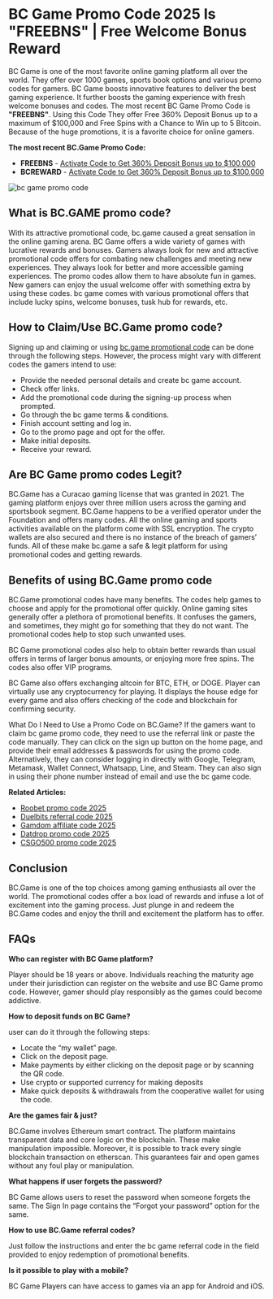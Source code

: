 # BC Game Promo Code 2025 Is "FREEBNS" | Free Welcome Bonus Reward

BC Game is one of the most favorite online gaming platform all over the world. They offer over 1000 games, sports book options and various promo codes for gamers. BC Game boosts innovative features to deliver the best gaming experience. It further boosts the gaming experience with fresh welcome bonuses and codes. The most recent BC Game Promo Code is **"FREEBNS"**. Using this Code They offer Free 360% Deposit Bonus up to a maximum of $100,000 and Free Spins with a Chance to Win up to 5 Bitcoin. Because of the huge promotions, it is a favorite choice for online gamers.

**The most recent BC.Game Promo Code:**
* **FREEBNS** - [Activate Code to Get 360% Deposit Bonus up to $100,000](https://bc.game/i-freebns-n/)
* **BCREWARD** - [Activate Code to Get 360% Deposit Bonus up to $100,000](https://bc.game/i-bcreward-n/)

![bc game promo code](https://github.com/user-attachments/assets/eb5a66ac-51b8-4843-85f8-5bbc42a6cd90)


## What is BC.GAME promo code?

With its attractive promotional code, bc.game caused a great sensation in the online gaming arena. BC Game offers a wide variety of games with lucrative rewards and bonuses. Gamers always look for new and attractive promotional code offers for combating new challenges and meeting new experiences. They always look for better and more accessible gaming experiences. The promo codes allow them to have absolute fun in games. New gamers can enjoy the usual welcome offer with something extra by using these codes. bc game comes with various promotional offers that include lucky spins, welcome bonuses, tusk hub for rewards, etc.

## How to Claim/Use BC.Game promo code?

Signing up and claiming or using [bc.game promotional code](https://x.com/bcgamepromocode) can be done through the following steps. However, the process might vary with different codes the gamers intend to use:

* Provide the needed personal details and create bc game account.
* Check offer links.
* Add the promotional code during the signing-up process when prompted.
* Go through the bc game terms & conditions.
* Finish account setting and log in.
* Go to the promo page and opt for the offer.
* Make initial deposits.
* Receive your reward.

## Are BC Game promo codes Legit?

BC.Game has a Curacao gaming license that was granted in 2021. The gaming platform enjoys over three million users across the gaming and sportsbook segment. BC.Game happens to be a verified operator under the Foundation and offers many codes. All the online gaming and sports activities available on the platform come with SSL encryption. The crypto wallets are also secured and there is no instance of the breach of gamers’ funds. All of these make bc.game a safe & legit platform for using promotional codes and getting rewards.

## Benefits of using BC.Game promo code

BC.Game promotional codes have many benefits. The codes help games to choose and apply for the promotional offer quickly. Online gaming sites generally offer a plethora of promotional benefits. It confuses the gamers, and sometimes, they might go for something that they do not want. The promotional codes help to stop such unwanted uses.

BC Game promotional codes also help to obtain better rewards than usual offers in terms of larger bonus amounts, or enjoying more free spins. The codes also offer VIP programs.

BC Game also offers exchanging altcoin for BTC, ETH, or DOGE. Player can virtually use any cryptocurrency for playing. It displays the house edge for every game and also offers checking of the code and blockchain for confirming security.

What Do I Need to Use a Promo Code on BC.Game?
If the gamers want to claim bc game promo code, they need to use the referral link or paste the code manually. They can click on the sign up button on the home page, and provide their email addresses & passwords for using the promo code. Alternatively, they can consider logging in directly with Google, Telegram, Metamask, Wallet Connect, Whatsapp, Line, and Steam. They can also sign in using their phone number instead of email and use the bc game code.

**Related Articles:**

* [Roobet promo code 2025](https://github.com/csgocodes/roobet-promo-code)
* [Duelbits referral code 2025](https://github.com/csgocodes/duelbits-promo-code)
* [Gamdom affiliate code 2025](https://github.com/csgocodes/gamdom-promo-code)
* [Datdrop promo code 2025](https://github.com/csgocodes/datdrop-promo-code)
* [CSGO500 promo code 2025](https://github.com/csgocodes/csgo500-promo-code)

## Conclusion

BC.Game is one of the top choices among gaming enthusiasts all over the world. The promotional codes offer a box load of rewards and infuse a lot of excitement into the gaming process. Just plunge in and redeem the BC.Game codes and enjoy the thrill and excitement the platform has to offer.

## FAQs

**Who can register with BC Game platform?**

Player should be 18 years or above. Individuals reaching the maturity age under their jurisdiction can register on the website and use BC Game promo code. However, gamer should play responsibly as the games could become addictive.

**How to deposit funds on BC Game?**

user can do it through the following steps:

* Locate the “my wallet” page.
* Click on the deposit page.
* Make payments by either clicking on the deposit page or by scanning the QR code.
* Use crypto or supported currency for making deposits
* Make quick deposits & withdrawals from the cooperative wallet for using the code.

**Are the games fair & just?**

BC.Game involves Ethereum smart contract. The platform maintains transparent data and core logic on the blockchain. These make manipulation impossible. Moreover, it is possible to track every single blockchain transaction on etherscan. This guarantees fair and open games without any foul play or manipulation.

**What happens if user forgets the password?**

BC Game allows users to reset the password when someone forgets the same. The Sign In page contains the “Forgot your password” option for the same.

**How to use BC.Game referral codes?**

Just follow the instructions and enter the bc game referral code in the field provided to enjoy redemption of promotional benefits.

**Is it possible to play with a mobile?**

BC Game Players can have access to games via an app for Android and iOS.
